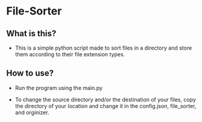 # File-Sorter
## What is this?
- This is a simple python script made to sort files in a directory and store them according to their file extension types.

## How to use?
- Run the program using the main.py

- To change the source directory and/or the destination of your files, copy the directory of your location and change it in the config.json, file_sorter, and orginizer.

